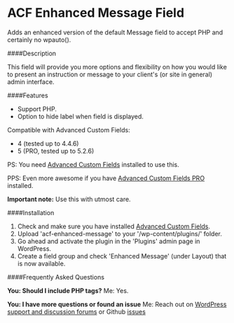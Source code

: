 ACF Enhanced Message Field
===========================

Adds an enhanced version of the default Message field to accept PHP and certainly no wpauto().

####Description

This field will provide you more options and flexibility on how you would like to present an instruction or message to your client's (or site in general) admin interface.

####Features

* Support PHP.
* Option to hide label when field is displayed.


Compatible with Advanced Custom Fields:

* 4 (tested up to 4.4.6)
* 5 (PRO, tested up to 5.2.6)


PS: You need [Advanced Custom Fields](https://wordpress.org/plugins/advanced-custom-fields/) installed to use this.

PPS: Even more awesome if you have [Advanced Custom Fields PRO](http://www.advancedcustomfields.com/pro/) installed.

__Important note:__ Use this with utmost care.

####Installation

1. Check and make sure you have installed [Advanced Custom Fields](https://wordpress.org/plugins/advanced-custom-fields/).
2. Upload 'acf-enhanced-message' to your '/wp-content/plugins/' folder.
3. Go ahead and activate the plugin in the 'Plugins' admin page in WordPress.
4. Create a field group and check 'Enhanced Message' (under Layout) that is now available.

####Frequently Asked Questions

__You: Should I include PHP tags?__ 
Me: Yes.

__You: I have more questions or found an issue__ 
Me: Reach out on [WordPress support and discussion forums](https://wordpress.org/support/) or Github [issues](https://github.com/drebbits/acf-enhanced-message-field/issues)
